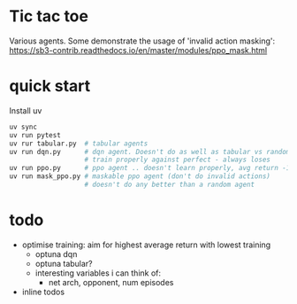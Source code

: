 # Tic tac toe

Various agents. Some demonstrate the usage of 'invalid action masking':
https://sb3-contrib.readthedocs.io/en/master/modules/ppo_mask.html

# quick start
Install uv

```sh
uv sync
uv run pytest
uv rur tabular.py  # tabular agents
uv run dqn.py      # dqn agent. Doesn't do as well as tabular vs random, doesn't
                   # train properly against perfect - always loses
uv run ppo.py      # ppo agent .. doesn't learn properly, avg return -1 (always loses)
uv run mask_ppo.py # maskable ppo agent (don't do invalid actions)
                   # doesn't do any better than a random agent
```

# todo
- optimise training: aim for highest average return with lowest training
    - optuna dqn
    - optuna tabular?
    - interesting variables i can think of:
        - net arch, opponent, num episodes
- inline todos
